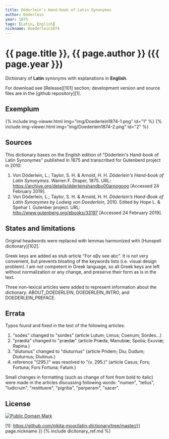 ```yaml
---
title: Döderlein's Hand-book of Latin Synonymes
author: Döderlein
year: 1875
tags: [Latin, English]
nickname: Doederlein1874
---
```

# {{ page.title }}, {{ page.author }} ({{ page.year }})

Dictionary of **Latin** synonyms with explanations in **English**.

For download see [Release][101] section; development version and source files are in the [github repository][1].


## Exemplum

{% include img-viewer.html img="img/Doederlein1874-1.png" id="1" %}
{% include img-viewer.html img="img/Doederlein1874-2.png" id="2" %}


## Sources

This dictionary bases on the English edition of "Döderlein's Hand-book of Latin Synonymes" published in 1875 and transcribed for Gutenberd project in 2010:
    
1. Von Döderlein, L.; Taylor, S. H. & Arnold, H. H. _Döderlein's Hand-book of Latin Synonymes._ Warren F. Draper, 1875. URL: <https://archive.org/details/dderleinshandbo00arnogoog> \[Accessed 24 February 2019\].
1. Von Döderlein, L.; Taylor, S. H. & Arnold, H. H. _Döderlein’s Hand-Book of Latin Synonymes by Ludwig von Doederlein_, 2010. Edited by Hope L. & Spehar I. Gutenber project. URL: <http://www.gutenberg.org/ebooks/33197> \[Accessed 24 February 2019\].


## States and limitations

Original headwords were replaced with lemmas harmonized with [Hunspell dicitonary][102].

Greek keys are added as stub article "For αβγ see abc". It is not very convenient, but prevents bloating of the keywords lists (i.e. visual design problem). I am not competent in Greek language, so all Greek keys are left without normalization or any change, and preserve their form as is in the text.

Three non-lexical articles were added to represent information about the dictionary: ABOUT_DOEDERLEIN, DOEDERLEIN_INTRO, and DOEDERLEIN_PREFACE.


## Errata

Typos found and fixed in the text of the following articles:

1. "sodes" changed to "sordes" (article Lutum; Limus; Coenum; Sordes…)
1. "prædia" changed to "prædæ" (article Præda; Manubiæ; Spolia; Exuviæ; Rapina.)
1. "diutunus" changed to "diuturnus" (article Pridem; Diu; Dudum; Diuturnus; Diutinus.)
1. reference "(295.)" was resolved to "(v. 295.)" (article Casus; Fors; Fortuna; Fors Fortuna; Fatum.)

Small changes in formatting (such as change of font from bold to italic) were made in the articles discussing following words: "numen", "tellus", "ludicrum", "restituere", "pigritia", "perperam", "sacer".


## License

<a rel="license" href="http://creativecommons.org/publicdomain/mark/1.0/">
<img src="https://licensebuttons.net/p/mark/1.0/88x31.png"
     style="border-style: none;" alt="Public Domain Mark" />
</a>


[1]: https://github.com/nikita-moor/latin-dictionary/tree/master/{{ page.nickname }}
{% include dicitonary_ref.md %}

